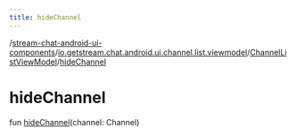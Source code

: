 ```yaml
---
title: hideChannel
---
```

/[stream-chat-android-ui-components](../../index.md)/[io.getstream.chat.android.ui.channel.list.viewmodel](../index.md)/[ChannelListViewModel](index.md)/[hideChannel](hideChannel.md)  
  
  
  
# hideChannel  
fun [hideChannel](hideChannel.md)(channel: Channel)
